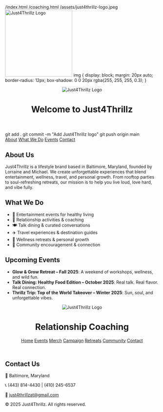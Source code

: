 /index.html
/coaching.html
/assets/just4thrillz-logo.jpeg
<img src="assets/just4thrillz-logo.jpeg" alt="Just4Thrillz Logo" width="220" />
img {
  display: block;
  margin: 20px auto;
  border-radius: 12px;
  box-shadow: 0 0 20px rgba(255, 255, 255, 0.3);
}

<header>
  <img src="assets/just4thrillz-logo.jpeg" alt="Just4Thrillz Logo" />
  <h1>Welcome to Just4Thrillz</h1>
</header>
git add .
git commit -m "Add Just4Thrillz logo"
git push origin main



    
 
  <nav>
    <a href="#about">About</a>
    <a href="#services">What We Do</a>
    <a href="#events">Events</a>
    <a href="#contact">Contact</a>
  </nav>

  <section id="about">
    <h2>About Us</h2>
    <p>Just4Thrillz is a lifestyle brand based in Baltimore, Maryland, founded by Lorraine and Michael. We create unforgettable experiences that blend entertainment, wellness, travel, and personal growth. From rooftop parties to soul-refreshing retreats, our mission is to help you live loud, love hard, and vibe fully.</p>
  </section>

  <section id="services">
    <h2>What We Do</h2>
    <ul>
      <li>🎉 Entertainment events for healthy living</li>
      <li>💞 Relationship activities & coaching</li>
      <li>🍽️ Talk dining & curated conversations</li>
      <li>✈️ Travel experiences & destination guides</li>
      <li>🌿 Wellness retreats & personal growth</li>
      <li>🤝 Community encouragement & connection</li>
    </ul>
  </section>

  <section id="events">
    <h2>Upcoming Events</h2>
    <ul>
      <li><strong>Glow & Grow Retreat – Fall 2025</strong>: A weekend of workshops, wellness, and wild fun.</li>
      <li><strong>Talk Dining: Healthy Food Edition – October 2025</strong>: Real talk. Real flavor. Real connection.</li>
      <li><strong>Thrillz Trip: Top of the World Takeover – Winter 2025</strong>: Sun, soul, and unforgettable vibes.</li>
    </ul>
  </section>


  <meta charset="UTF-8" />
  <meta name="viewport" content="width=device-width, initial-scale=1.0" />
 
  <link rel="stylesheet" href="assets/style.css" />
</head>

  <header>
    <img src="assets/logo.jpeg" alt="Just4Thrillz Logo" />
    <h1>Relationship Coaching</h1>
    <nav>
      <a href="index.html">Home</a>
      <a href="events.html">Events</a>
      <a href="merch.html">Merch</a>
      <a href="launch.html">Campaign</a>
      <a href="retreats.html">Retreats</a>
      <a href="community.html">Community</a>
      <a href="contact.html">Contact</a>
    </nav>
  </header>
  

  <section id="contact">
    <h2>Contact Us</h2>
    <p>📍 Baltimore, Maryland</p>
    <p>📞 (443) 814-4430 | (410) 245-6537</p>
    <p>📧 <a href="mailto:just4thrillzat@gmail.com">just4thrillzat@gmail.com</a></p>
  </section>

  <footer>
    <p>&copy; 2025 Just4Thrillz. All rights reserved.</p>
  </footer>

</body>
</html>
